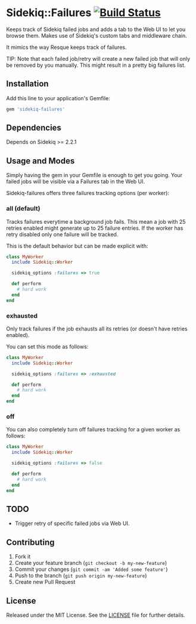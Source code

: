 # Sidekiq::Failures [![Build Status](https://secure.travis-ci.org/mhfs/sidekiq-failures.png)](http://travis-ci.org/mhfs/sidekiq-failures)

Keeps track of Sidekiq failed jobs and adds a tab to the Web UI to let you browse
them. Makes use of Sidekiq's custom tabs and middleware chain.

It mimics the way Resque keeps track of failures.

TIP: Note that each failed job/retry will create a new failed job that will
only be removed by you manually. This might result in a pretty big failures list.

## Installation

Add this line to your application's Gemfile:

```ruby
gem 'sidekiq-failures'
```

## Dependencies

Depends on Sidekiq >= 2.2.1

## Usage and Modes

Simply having the gem in your Gemfile is enough to get you going. Your failed jobs will be visible via a Failures tab in the Web UI.

Sidekiq-failures offers three failures tracking options (per worker):

### all (default)

Tracks failures everytime a background job fails. This mean a job with 25 retries enabled might generate up to 25 failure entries. If the worker has retry disabled only one failure will be tracked.

This is the default behavior but can be made explicit with:

```ruby
class MyWorker
  include Sidekiq::Worker

  sidekiq_options :failures => true

  def perform
    # hard work
  end
end
```

### exhausted

Only track failures if the job exhausts all its retries (or doesn't have retries enabled).

You can set this mode as follows:

```ruby
class MyWorker
  include Sidekiq::Worker

  sidekiq_options :failures => :exhausted

  def perform
    # hard work
  end
end
```

### off

You can also completely turn off failures tracking for a given worker as follows:

```ruby
class MyWorker
  include Sidekiq::Worker

  sidekiq_options :failures => false

  def perform
    # hard work
  end
end
```

## TODO

* Trigger retry of specific failed jobs via Web UI.

## Contributing

1. Fork it
2. Create your feature branch (`git checkout -b my-new-feature`)
3. Commit your changes (`git commit -am 'Added some feature'`)
4. Push to the branch (`git push origin my-new-feature`)
5. Create new Pull Request

## License

Released under the MIT License. See the [LICENSE][license] file for further details.

[license]: https://github.com/mhfs/sidekiq-failures/blob/master/LICENSE
